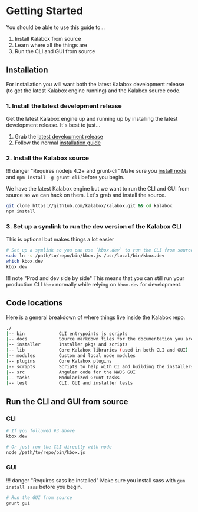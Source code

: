 Getting Started
===============

You should be able to use this guide to...

1. Install Kalabox from source
2. Learn where all the things are
3. Run the CLI and GUI from source

Installation
------------

For installation you will want both the latest Kalabox development release (to get the latest Kalabox engine running) and the Kalabox source code.

### 1. Install the latest development release

Get the latest Kalabox engine up and running up by installing the latest development release. It's best to just...

1. Grab the [latest development release](./../#development-releases)
2. Follow the normal [installation guide](./../users/install)

### 2. Install the Kalabox source

!!! danger "Requires nodejs 4.2+ and grunt-cli"
    Make sure you [install node](http://nodejs.org) and `npm install -g grunt-cli` before you begin.

We have the latest Kalabox engine but we want to run the CLI and GUI from source
so we can hack on them. Let's grab and install the source.

```bash
git clone https://gith1ub.com/kalabox/kalabox.git && cd kalabox
npm install
```

### 3. Set up a symlink to run the dev version of the Kalabox CLI

This is optional but makes things a lot easier

```bash
# Set up a symlink so you can use `kbox.dev` to run the CLI from source
sudo ln -s /path/to/repo/bin/kbox.js /usr/local/bin/kbox.dev
which kbox.dev
kbox.dev
```

!!! note "Prod and dev side by side"
    This means that you can still run your production CLI `kbox` normally while relying on `kbox.dev` for development.

Code locations
--------------

Here is a general breakdown of where things live inside the Kalabox repo.

```bash
./
|-- bin             CLI entrypoints js scripts
|-- docs            Source markdown files for the documentation you are reading
|-- installer       Installer pkgs and scripts
|-- lib             Core Kalabox libraries (used in both CLI and GUI)
|-- modules         Custom and local node modules
|-- plugins         Core Kalabox plugins
|-- scripts         Scripts to help with CI and building the installers
|-- src             Angular code for the NWJS GUI
|-- tasks           Modularized Grunt tasks
|-- test            CLI, GUI and installer tests
```

Run the CLI and GUI from source
-------------------------------

### CLI

```bash
# If you followed #3 above
kbox.dev

# Or just run the CLI directly with node
node /path/to/repo/bin/kbox.js
```

### GUI

!!! danger "Requires sass be installed"
    Make sure you install sass with `gem install sass` before you begin.

```bash
# Run the GUI from source
grunt gui
```

